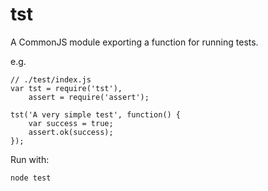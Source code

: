 # tst

A CommonJS module exporting a function for running tests.

e.g.

    // ./test/index.js
    var tst = require('tst'),
        assert = require('assert');

    tst('A very simple test', function() {
        var success = true;
        assert.ok(success);
    });

Run with:

    node test
